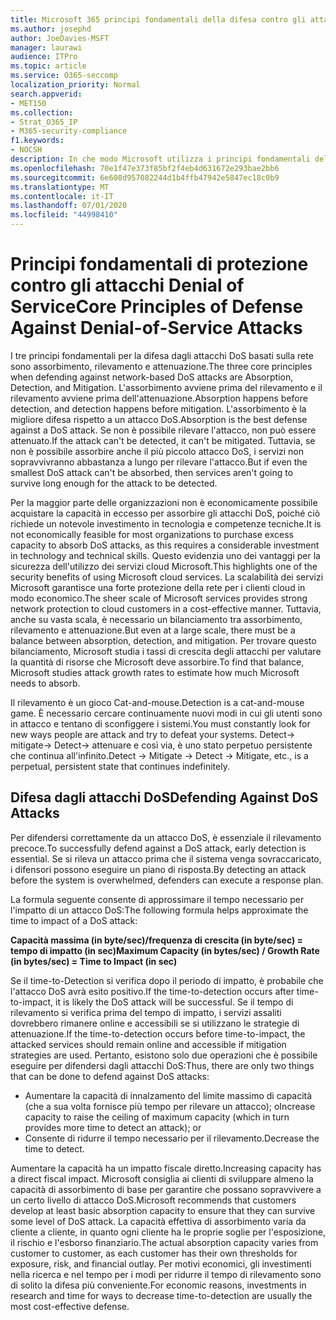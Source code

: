 ```yaml
---
title: Microsoft 365 principi fondamentali della difesa contro gli attacchi Denial of Service
ms.author: josephd
author: JoeDavies-MSFT
manager: laurawi
audience: ITPro
ms.topic: article
ms.service: O365-seccomp
localization_priority: Normal
search.appverid:
- MET150
ms.collection:
- Strat_O365_IP
- M365-security-compliance
f1.keywords:
- NOCSH
description: In che modo Microsoft utilizza i principi fondamentali dell'assorbimento, del rilevamento e dell'attenuazione in difesa degli attacchi DoS (Denial of Service).
ms.openlocfilehash: 70e1f47e373f85bf2f4eb4d631672e293bae2bb6
ms.sourcegitcommit: 6e608d957082244d1b4ffb47942e5847ec18c0b9
ms.translationtype: MT
ms.contentlocale: it-IT
ms.lasthandoff: 07/01/2020
ms.locfileid: "44998410"
---
```

# <a name="core-principles-of-defense-against-denial-of-service-attacks"></a><span data-ttu-id="7902c-103">Principi fondamentali di protezione contro gli attacchi Denial of Service</span><span class="sxs-lookup"><span data-stu-id="7902c-103">Core Principles of Defense Against Denial-of-Service Attacks</span></span>

<span data-ttu-id="7902c-104">I tre principi fondamentali per la difesa dagli attacchi DoS basati sulla rete sono assorbimento, rilevamento e attenuazione.</span><span class="sxs-lookup"><span data-stu-id="7902c-104">The three core principles when defending against network-based DoS attacks are Absorption, Detection, and Mitigation.</span></span> <span data-ttu-id="7902c-105">L'assorbimento avviene prima del rilevamento e il rilevamento avviene prima dell'attenuazione.</span><span class="sxs-lookup"><span data-stu-id="7902c-105">Absorption happens before detection, and detection happens before mitigation.</span></span> <span data-ttu-id="7902c-106">L'assorbimento è la migliore difesa rispetto a un attacco DoS.</span><span class="sxs-lookup"><span data-stu-id="7902c-106">Absorption is the best defense against a DoS attack.</span></span> <span data-ttu-id="7902c-107">Se non è possibile rilevare l'attacco, non può essere attenuato.</span><span class="sxs-lookup"><span data-stu-id="7902c-107">If the attack can't be detected, it can't be mitigated.</span></span> <span data-ttu-id="7902c-108">Tuttavia, se non è possibile assorbire anche il più piccolo attacco DoS, i servizi non sopravvivranno abbastanza a lungo per rilevare l'attacco.</span><span class="sxs-lookup"><span data-stu-id="7902c-108">But if even the smallest DoS attack can't be absorbed, then services aren't going to survive long enough for the attack to be detected.</span></span>

<span data-ttu-id="7902c-109">Per la maggior parte delle organizzazioni non è economicamente possibile acquistare la capacità in eccesso per assorbire gli attacchi DoS, poiché ciò richiede un notevole investimento in tecnologia e competenze tecniche.</span><span class="sxs-lookup"><span data-stu-id="7902c-109">It is not economically feasible for most organizations to purchase excess capacity to absorb DoS attacks, as this requires a considerable investment in technology and technical skills.</span></span> <span data-ttu-id="7902c-110">Questo evidenzia uno dei vantaggi per la sicurezza dell'utilizzo dei servizi cloud Microsoft.</span><span class="sxs-lookup"><span data-stu-id="7902c-110">This highlights one of the security benefits of using Microsoft cloud services.</span></span> <span data-ttu-id="7902c-111">La scalabilità dei servizi Microsoft garantisce una forte protezione della rete per i clienti cloud in modo economico.</span><span class="sxs-lookup"><span data-stu-id="7902c-111">The sheer scale of Microsoft services provides strong network protection to cloud customers in a cost-effective manner.</span></span> <span data-ttu-id="7902c-112">Tuttavia, anche su vasta scala, è necessario un bilanciamento tra assorbimento, rilevamento e attenuazione.</span><span class="sxs-lookup"><span data-stu-id="7902c-112">But even at a large scale, there must be a balance between absorption, detection, and mitigation.</span></span> <span data-ttu-id="7902c-113">Per trovare questo bilanciamento, Microsoft studia i tassi di crescita degli attacchi per valutare la quantità di risorse che Microsoft deve assorbire.</span><span class="sxs-lookup"><span data-stu-id="7902c-113">To find that balance, Microsoft studies attack growth rates to estimate how much Microsoft needs to absorb.</span></span>

<span data-ttu-id="7902c-114">Il rilevamento è un gioco Cat-and-mouse.</span><span class="sxs-lookup"><span data-stu-id="7902c-114">Detection is a cat-and-mouse game.</span></span> <span data-ttu-id="7902c-115">È necessario cercare continuamente nuovi modi in cui gli utenti sono in attacco e tentano di sconfiggere i sistemi.</span><span class="sxs-lookup"><span data-stu-id="7902c-115">You must constantly look for new ways people are attack and try to defeat your systems.</span></span> <span data-ttu-id="7902c-116">Detect-> mitigate-> Detect-> attenuare e così via, è uno stato perpetuo persistente che continua all'infinito.</span><span class="sxs-lookup"><span data-stu-id="7902c-116">Detect -> Mitigate -> Detect -> Mitigate, etc., is a perpetual, persistent state that continues indefinitely.</span></span>

## <a name="defending-against-dos-attacks"></a><span data-ttu-id="7902c-117">Difesa dagli attacchi DoS</span><span class="sxs-lookup"><span data-stu-id="7902c-117">Defending Against DoS Attacks</span></span>

<span data-ttu-id="7902c-118">Per difendersi correttamente da un attacco DoS, è essenziale il rilevamento precoce.</span><span class="sxs-lookup"><span data-stu-id="7902c-118">To successfully defend against a DoS attack, early detection is essential.</span></span> <span data-ttu-id="7902c-119">Se si rileva un attacco prima che il sistema venga sovraccaricato, i difensori possono eseguire un piano di risposta.</span><span class="sxs-lookup"><span data-stu-id="7902c-119">By detecting an attack before the system is overwhelmed, defenders can execute a response plan.</span></span>

<span data-ttu-id="7902c-120">La formula seguente consente di approssimare il tempo necessario per l'impatto di un attacco DoS:</span><span class="sxs-lookup"><span data-stu-id="7902c-120">The following formula helps approximate the time to impact of a DoS attack:</span></span>

   <span data-ttu-id="7902c-121">**Capacità massima (in byte/sec)/frequenza di crescita (in byte/sec) = tempo di impatto (in sec)**</span><span class="sxs-lookup"><span data-stu-id="7902c-121">**Maximum Capacity (in bytes/sec) / Growth Rate (in bytes/sec) = Time to Impact (in sec)**</span></span>

<span data-ttu-id="7902c-122">Se il time-to-Detection si verifica dopo il periodo di impatto, è probabile che l'attacco DoS avrà esito positivo.</span><span class="sxs-lookup"><span data-stu-id="7902c-122">If the time-to-detection occurs after time-to-impact, it is likely the DoS attack will be successful.</span></span> <span data-ttu-id="7902c-123">Se il tempo di rilevamento si verifica prima del tempo di impatto, i servizi assaliti dovrebbero rimanere online e accessibili se si utilizzano le strategie di attenuazione.</span><span class="sxs-lookup"><span data-stu-id="7902c-123">If the time-to-detection occurs before time-to-impact, the attacked services should remain online and accessible if mitigation strategies are used.</span></span> <span data-ttu-id="7902c-124">Pertanto, esistono solo due operazioni che è possibile eseguire per difendersi dagli attacchi DoS:</span><span class="sxs-lookup"><span data-stu-id="7902c-124">Thus, there are only two things that can be done to defend against DoS attacks:</span></span>

- <span data-ttu-id="7902c-125">Aumentare la capacità di innalzamento del limite massimo di capacità (che a sua volta fornisce più tempo per rilevare un attacco); o</span><span class="sxs-lookup"><span data-stu-id="7902c-125">Increase capacity to raise the ceiling of maximum capacity (which in turn provides more time to detect an attack); or</span></span>
- <span data-ttu-id="7902c-126">Consente di ridurre il tempo necessario per il rilevamento.</span><span class="sxs-lookup"><span data-stu-id="7902c-126">Decrease the time to detect.</span></span>

<span data-ttu-id="7902c-127">Aumentare la capacità ha un impatto fiscale diretto.</span><span class="sxs-lookup"><span data-stu-id="7902c-127">Increasing capacity has a direct fiscal impact.</span></span> <span data-ttu-id="7902c-128">Microsoft consiglia ai clienti di sviluppare almeno la capacità di assorbimento di base per garantire che possano sopravvivere a un certo livello di attacco DoS.</span><span class="sxs-lookup"><span data-stu-id="7902c-128">Microsoft recommends that customers develop at least basic absorption capacity to ensure that they can survive some level of DoS attack.</span></span> <span data-ttu-id="7902c-129">La capacità effettiva di assorbimento varia da cliente a cliente, in quanto ogni cliente ha le proprie soglie per l'esposizione, il rischio e l'esborso finanziario.</span><span class="sxs-lookup"><span data-stu-id="7902c-129">The actual absorption capacity varies from customer to customer, as each customer has their own thresholds for exposure, risk, and financial outlay.</span></span> <span data-ttu-id="7902c-130">Per motivi economici, gli investimenti nella ricerca e nel tempo per i modi per ridurre il tempo di rilevamento sono di solito la difesa più conveniente.</span><span class="sxs-lookup"><span data-stu-id="7902c-130">For economic reasons, investments in research and time for ways to decrease time-to-detection are usually the most cost-effective defense.</span></span>
